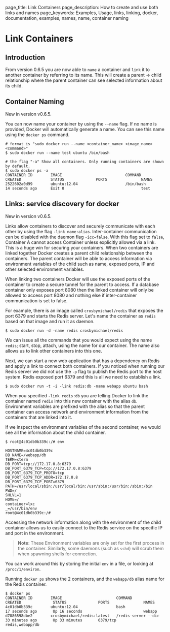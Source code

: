 page_title: Link Containers
page_description: How to create and use both links and names
page_keywords: Examples, Usage, links, linking, docker, documentation, examples, names, name, container naming

# Link Containers

## Introduction

From version 0.6.5 you are now able to `name` a container and `link` it to
another container by referring to its name. This will create a parent -> child
relationship where the parent container can see selected information about its
child.

## Container Naming

New in version v0.6.5.

You can now name your container by using the `--name` flag. If no name is
provided, Docker will automatically generate a name. You can see this name
using the `docker ps` command.

    # format is "sudo docker run --name <container_name> <image_name> <command>"
    $ sudo docker run --name test ubuntu /bin/bash

    # the flag "-a" Show all containers. Only running containers are shown by default.
    $ sudo docker ps -a
    CONTAINER ID        IMAGE                            COMMAND             CREATED             STATUS              PORTS               NAMES
    2522602a0d99        ubuntu:12.04                     /bin/bash           14 seconds ago      Exit 0                                  test

## Links: service discovery for docker

New in version v0.6.5.

Links allow containers to discover and securely communicate with each
other by using the flag `-link name:alias`. Inter-container communication
can be disabled with the daemon flag `-icc=false`. With this flag set to
`false`, Container A cannot access Container unless explicitly allowed via
a link. This is a huge win for securing your containers. When two containers
are linked together Docker creates a parent child relationship between the
containers. The parent container will be able to access information via
environment variables of the child such as name, exposed ports, IP and other
selected environment variables.

When linking two containers Docker will use the exposed ports of the container
to create a secure tunnel for the parent to access. If a database container
only exposes port 8080 then the linked container will only be allowed to access
port 8080 and nothing else if inter-container communication is set to false.

For example, there is an image called `crosbymichael/redis` that exposes the
port 6379 and starts the Redis server. Let's name the container as `redis`
based on that image and run it as daemon.

    $ sudo docker run -d -name redis crosbymichael/redis

We can issue all the commands that you would expect using the name `redis`;
start, stop, attach, using the name for our container. The name also allows
us to link other containers into this one.

Next, we can start a new web application that has a dependency on Redis and
apply a link to connect both containers. If you noticed when running our Redis
server we did not use the `-p` flag to publish the Redis port to the host
system. Redis exposed port 6379 and this is all we need to establish a link.

    $ sudo docker run -t -i -link redis:db -name webapp ubuntu bash

When you specified `-link redis:db` you are telling Docker to link the
container named `redis` into this new container with the alias `db`.
Environment variables are prefixed with the alias so that the parent container
can access network and environment information from the containers that are
linked into it.

If we inspect the environment variables of the second container, we would see
all the information about the child container.

    $ root@4c01db0b339c:/# env

    HOSTNAME=4c01db0b339c
    DB_NAME=/webapp/db
    TERM=xterm
    DB_PORT=tcp://172.17.0.8:6379
    DB_PORT_6379_TCP=tcp://172.17.0.8:6379
    DB_PORT_6379_TCP_PROTO=tcp
    DB_PORT_6379_TCP_ADDR=172.17.0.8
    DB_PORT_6379_TCP_PORT=6379
    PATH=/usr/local/sbin:/usr/local/bin:/usr/sbin:/usr/bin:/sbin:/bin
    PWD=/
    SHLVL=1
    HOME=/
    container=lxc
    _=/usr/bin/env
    root@4c01db0b339c:/#

Accessing the network information along with the environment of the child
container allows us to easily connect to the Redis service on the specific
IP and port in the environment.

> **Note**:
> These Environment variables are only set for the first process in the
> container. Similarly, some daemons (such as `sshd`)
> will scrub them when spawning shells for connection.

You can work around this by storing the initial `env` in a file, or looking
at `/proc/1/environ`.

Running `docker ps` shows the 2 containers, and the `webapp/db` alias name for
the Redis container.

    $ docker ps
    CONTAINER ID        IMAGE                        COMMAND                CREATED              STATUS              PORTS               NAMES
    4c01db0b339c        ubuntu:12.04                 bash                   17 seconds ago       Up 16 seconds                           webapp
    d7886598dbe2        crosbymichael/redis:latest   /redis-server --dir    33 minutes ago       Up 33 minutes       6379/tcp            redis,webapp/db
